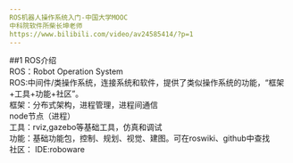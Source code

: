 ```yaml
---
ROS机器人操作系统入门-中国大学MOOC
中科院软件所柴长坤老师  
https://www.bilibili.com/video/av24585414/?p=1
---
```

##1 ROS介绍  
ROS：Robot Operation System  
ROS:中间件/类操作系统，连接系统和软件，提供了类似操作系统的功能，“框架+工具+功能+社区”。  
框架：分布式架构，进程管理，进程间通信  
node节点（进程）  
工具：rviz,gazebo等基础工具，仿真和调试  
功能：基础功能包，控制、规划、视觉、建图。可在roswiki、github中查找  
社区：
IDE:roboware



